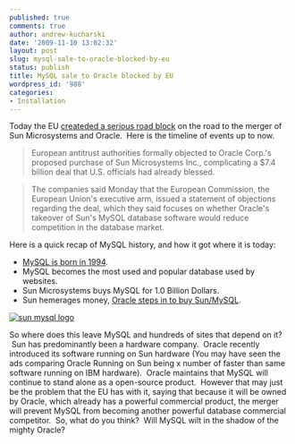 ```yaml
---
published: true
comments: true
author: andrew-kucharski
date: '2009-11-10 13:02:32'
layout: post
slug: mysql-sale-to-oracle-blocked-by-eu
status: publish
title: MySQL sale to Oracle blocked by EU
wordpress_id: '988'
categories:
- Installation
---
```


Today the EU [createded a serious road block](http://online.wsj.com/article/SB10001424052748703808904574526072224895160.html) on the road to the merger of Sun Microsystems and Oracle.  Here is the timeline of events up to now.

> European antitrust authorities formally objected to Oracle Corp.'s proposed purchase of Sun Microsystems Inc., complicating a $7.4 billion deal that U.S. officials had already blessed.

> The companies said Monday that the European Commission, the European Union's executive arm, issued a statement of objections regarding the deal, which they said focuses on whether Oracle's takeover of Sun's MySQL database software would reduce competition in the database market.

Here is a quick recap of MySQL history, and how it got where it is today:

* [MySQL is born in 1994](http://en.wikipedia.org/wiki/MySQL#Product_History).
* MySQL becomes the most used and popular database used by websites.
* Sun Microsystems buys MySQL for 1.0 Billion Dollars.
* Sun hemerages money, [Oracle steps in to buy Sun/MySQL](http://www.sun.com/aboutsun/pr/2009-04/sunflash.20090420.1.xml).

[![sun mysql logo](http://linuxsysadminblog.com/images/2009/11/logo_mysql_sun.gif)](http://linuxsysadminblog.com/images/2009/11/logo_mysql_sun.gif)

So where does this leave MySQL and hundreds of sites that depend on it?  Sun has predominantly been a hardware company.  Oracle recently introduced its software running on Sun hardware (You may have seen the ads comparing Oracle Running on Sun being x number of faster than same software running on IBM hardware).  Oracle maintains that MySQL will continue to stand alone as a open-source product.  However that may just be the problem that the EU has with it, saying that because it will be owned by Oracle, which already has a powerful commercial product, the merger will prevent MySQL from becoming another powerful database commercial competitor.  So, what do you think?  Will MySQL wilt in the shadow of the mighty Oracle?
